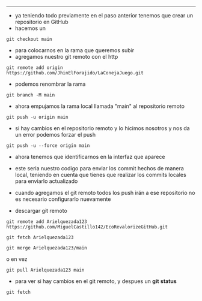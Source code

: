 
---

- ya teniendo todo previamente en el paso anterior tenemos que crear un repositorio en GitHub
- hacemos un  
```
git checkout main
```
- para colocarnos en la rama que queremos subir 
- agregamos nuestro git remoto con el http
```
git remote add origin https://github.com/JhinElForajido/LaConejaJuego.git
```

- podemos renombrar la rama
```
git branch -M main
```
- ahora empujamos la rama local llamada "main" al repositorio remoto
```
git push -u origin main
```
- si hay cambios en el repositorio remoto y lo hicimos nosotros y nos da un error podemos forzar el push
```
git push -u --force origin main
```
- ahora tenemos que identificarnos en la interfaz que aparece
- este seria nuestro codigo para enviar los commit hechos de manera local, teniendo en cuenta que tienes que realizar los commits locales para enviarlo actualizado  
- cuando agregamos el git remoto todos los push irán a ese repositorio no es necesario configurarlo nuevamente 

- descargar git remoto

```
git remote add Arielquezada123 https://github.com/MiguelCastillo142/EcoRevalorizeGitHub.git
```

```
git fetch Arielquezada123
```

```
git merge Arielquezada123/main
```
o en vez
```
git pull Arielquezada123 main
```

- para ver si hay cambios en el git remoto, y despues un **git** **status**
```
git fetch
```